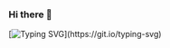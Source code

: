 ### Hi there 👋
[![Typing SVG](https://readme-typing-svg.herokuapp.com?font=Architects+Daughter&color=FF1493&size=30&lines=Hey!+I'm+Mica+Future+Developer...;)](https://git.io/typing-svg)
<!--
**MicaReartes/MicaReartes** is a ✨ _special_ ✨ repository because its `README.md` (this file) appears on your GitHub profile.

Here are some ideas to get you started:

- 🔭 I’m currently working on ...
- 🌱 I’m currently learning ...
- 👯 I’m looking to collaborate on ...
- 🤔 I’m looking for help with ...
- 💬 Ask me about ...
- 📫 How to reach me: ...
- 😄 Pronouns: ...
- ⚡ Fun fact: ...
-->
